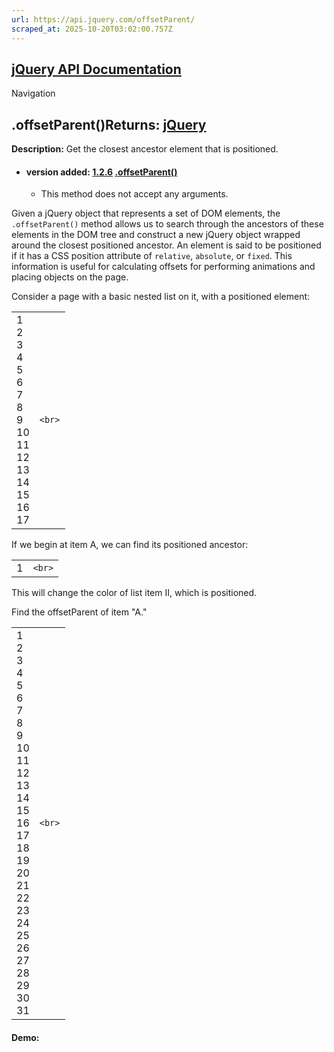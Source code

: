 ```yaml
---
url: https://api.jquery.com/offsetParent/
scraped_at: 2025-10-20T03:02:00.757Z
---
```


## [jQuery API Documentation](https://jquery.com/ "jQuery API Documentation")

Navigation

## .offsetParent()Returns: [jQuery](http://api.jquery.com/Types/\#jQuery)

**Description:** Get the closest ancestor element that is positioned.

- #### version added: [1.2.6](https://api.jquery.com/category/version/1.2.6/) [.offsetParent()](https://api.jquery.com/offsetParent/\#offsetParent)

  - This method does not accept any arguments.

Given a jQuery object that represents a set of DOM elements, the `.offsetParent()` method allows us to search through the ancestors of these elements in the DOM tree and construct a new jQuery object wrapped around the closest positioned ancestor. An element is said to be positioned if it has a CSS position attribute of `relative`, `absolute`, or `fixed`. This information is useful for calculating offsets for performing animations and placing objects on the page.

Consider a page with a basic nested list on it, with a positioned element:

|     |     |
| --- | --- |
| 1<br>2<br>3<br>4<br>5<br>6<br>7<br>8<br>9<br>10<br>11<br>12<br>13<br>14<br>15<br>16<br>17 | ```<br>``` |

If we begin at item A, we can find its positioned ancestor:

|     |     |
| --- | --- |
| 1 | ```<br>``` |

This will change the color of list item II, which is positioned.

Find the offsetParent of item "A."

|     |     |
| --- | --- |
| 1<br>2<br>3<br>4<br>5<br>6<br>7<br>8<br>9<br>10<br>11<br>12<br>13<br>14<br>15<br>16<br>17<br>18<br>19<br>20<br>21<br>22<br>23<br>24<br>25<br>26<br>27<br>28<br>29<br>30<br>31 | ```<br>``` |

#### Demo: